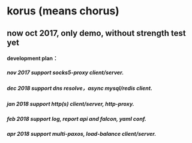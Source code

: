 # korus (means chorus)
##  now oct 2017, only demo, without strength test yet

####  development plan：
#####    nov 2017 support socks5-proxy client/server.                 
#####    dec 2018 support dns resolve，async mysql/redis client.      
#####    jan 2018 support http(s) client/server, http-proxy.          
#####    feb 2018 support log, report api and falcon, yaml conf.      
#####    apr 2018 support multi-paxos, load-balance client/server.      

